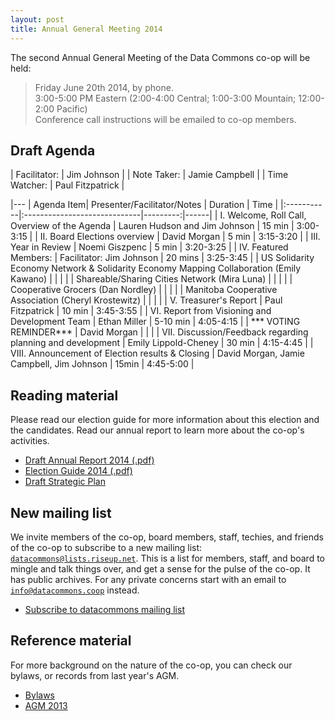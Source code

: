 ```yaml
---
layout: post
title: Annual General Meeting 2014
---
```


<div class="section">

The second Annual General Meeting of the Data Commons co-op will be
held:

> Friday June 20th 2014, by phone.  
> 3:00-5:00 PM Eastern 
> (2:00-4:00 Central; 1:00-3:00 Mountain; 12:00-2:00 Pacific)  
> Conference call instructions will be emailed to co-op members.  

</div>

## Draft Agenda

<div class="section agenda">

| Facilitator:  | Jim Johnson       |
| Note Taker:   | Jamie Campbell    |
| Time Watcher: | Paul Fitzpatrick  |


|---
| Agenda Item|  Presenter/Facilitator/Notes | Duration | Time |
|:-----------|:-----------------------------|---------:|------|
| I. Welcome, Roll Call, Overview of the Agenda | Lauren Hudson and Jim Johnson | 15 min | 3:00-3:15 |
| II. Board Elections overview | David Morgan | 5 min | 3:15-3:20 |
| III. Year in Review | Noemi Giszpenc | 5 min | 3:20-3:25 |
| IV. Featured Members: | Facilitator: Jim Johnson | 20 mins | 3:25-3:45 |
| US Solidarity Economy Network & Solidarity Economy Mapping Collaboration (Emily Kawano) | | | |
| Shareable/Sharing Cities Network (Mira Luna) | | | |
| Cooperative Grocers (Dan Nordley) | | | |
| Manitoba Cooperative Association (Cheryl Krostewitz) | | | |
| V. Treasurer's Report | Paul Fitzpatrick | 10 min | 3:45-3:55 |
| VI. Report from Visioning and Development Team | Ethan Miller | 5-10 min | 4:05-4:15 |
| *** VOTING REMINDER*** | David Morgan | | |
| VII. Discussion/Feedback regarding planning and development | Emily Lippold-Cheney | 30 min | 4:15-4:45 |
| VIII. Announcement of Election results & Closing | David Morgan, Jamie Campbell, Jim Johnson | 15min | 4:45-5:00 |

</div>


## Reading material

<div class="section">

Please read our election guide for more information about this election and the candidates. Read our annual report to learn more about the co-op's activities.

<ul class="index">
<li><a href="{{site.baseurl}}/docs/dcc_annual_report_2014.pdf">Draft Annual Report 2014 (.pdf)</a></li>
<li><a href="{{site.baseurl}}/docs/dcc_election2014_guide.pdf">Election Guide 2014 (.pdf)</a></li>
<li><a href="{{site.baseurl}}/plan/">Draft Strategic Plan</a></li>
</ul>

</div>



## New mailing list

<div class="section">

We invite members of the co-op, board members, staff, techies, and
friends of the co-op to subscribe to a new mailing list: [`datacommons@lists.riseup.net`](https://lists.riseup.net/www/info/datacommons).
This is a list for members, staff, and board to mingle and talk things over,
and get a sense for the pulse of the co-op.
It has public archives. For any private concerns start with an email to [`info@datacommons.coop`]({{site.baseurl}}/contact/) instead.

<ul class="menu">
<li><a href="https://lists.riseup.net/www/subscribe/datacommons">Subscribe to datacommons mailing list</a></li>
</ul>

</div>


## Reference material

<div class="section">

For more background on the nature of the co-op, you can check our bylaws,
or records from last year's AGM.

<ul class="menu">
<li><a href="http://members.datacommons.coop/bylaws/">Bylaws</a></li>
<li><a href="{{site.baseurl}}/2013/05/20/annual-meeting-2013.html">AGM 2013</a></li>
</ul>

</div>
